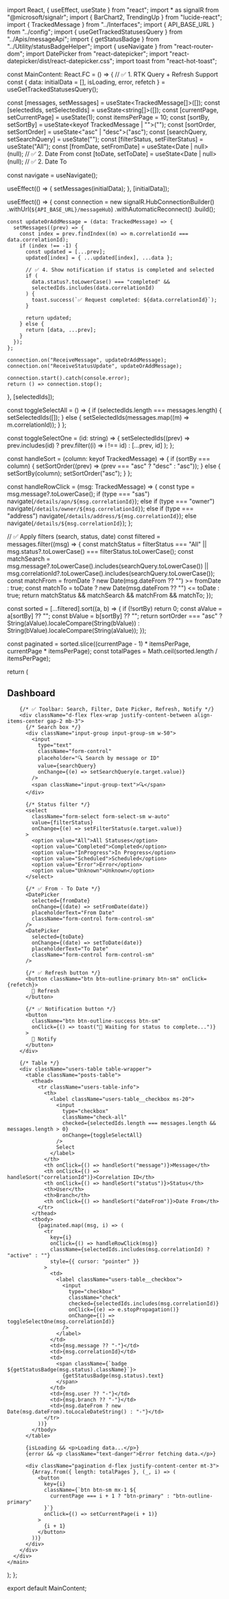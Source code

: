 import React, { useEffect, useState } from "react";
import * as signalR from "@microsoft/signalr";
import { BarChart2, TrendingUp } from "lucide-react";
import { TrackedMessage } from "../Interfaces";
import { API_BASE_URL } from "../config";
import { useGetTrackedStatusesQuery } from "../Apis/messageApi";
import { getStatusBadge } from "../Utility/statusBadgeHelper";
import { useNavigate } from "react-router-dom";
import DatePicker from "react-datepicker";
import "react-datepicker/dist/react-datepicker.css";
import toast from "react-hot-toast";

const MainContent: React.FC = () => {
  // ✅ 1. RTK Query + Refresh Support
  const { data: initialData = [], isLoading, error, refetch } = useGetTrackedStatusesQuery();

  const [messages, setMessages] = useState<TrackedMessage[]>([]);
  const [selectedIds, setSelectedIds] = useState<string[]>([]);
  const [currentPage, setCurrentPage] = useState(1);
  const itemsPerPage = 10;
  const [sortBy, setSortBy] = useState<keyof TrackedMessage | "">("");
  const [sortOrder, setSortOrder] = useState<"asc" | "desc">("asc");
  const [searchQuery, setSearchQuery] = useState("");
  const [filterStatus, setFilterStatus] = useState<string>("All");
  const [fromDate, setFromDate] = useState<Date | null>(null);   // ✅ 2. Date From
  const [toDate, setToDate] = useState<Date | null>(null);       // ✅ 2. Date To

  const navigate = useNavigate();

  useEffect(() => {
    setMessages(initialData);
  }, [initialData]);

  useEffect(() => {
    const connection = new signalR.HubConnectionBuilder()
      .withUrl(`${API_BASE_URL}/messageHub`)
      .withAutomaticReconnect()
      .build();

    const updateOrAddMessage = (data: TrackedMessage) => {
      setMessages((prev) => {
        const index = prev.findIndex((m) => m.correlationId === data.correlationId);
        if (index !== -1) {
          const updated = [...prev];
          updated[index] = { ...updated[index], ...data };

          // ✅ 4. Show notification if status is completed and selected
          if (
            data.status?.toLowerCase() === "completed" &&
            selectedIds.includes(data.correlationId)
          ) {
            toast.success(`✅ Request completed: ${data.correlationId}`);
          }

          return updated;
        } else {
          return [data, ...prev];
        }
      });
    };

    connection.on("ReceiveMessage", updateOrAddMessage);
    connection.on("ReceiveStatusUpdate", updateOrAddMessage);

    connection.start().catch(console.error);
    return () => connection.stop();
  }, [selectedIds]);

  const toggleSelectAll = () => {
    if (selectedIds.length === messages.length) {
      setSelectedIds([]);
    } else {
      setSelectedIds(messages.map((m) => m.correlationId));
    }
  };

  const toggleSelectOne = (id: string) => {
    setSelectedIds((prev) =>
      prev.includes(id) ? prev.filter((i) => i !== id) : [...prev, id]
    );
  };

  const handleSort = (column: keyof TrackedMessage) => {
    if (sortBy === column) {
      setSortOrder((prev) => (prev === "asc" ? "desc" : "asc"));
    } else {
      setSortBy(column);
      setSortOrder("asc");
    }
  };

  const handleRowClick = (msg: TrackedMessage) => {
    const type = msg.message?.toLowerCase();
    if (type === "sas") navigate(`/details/apn/${msg.correlationId}`);
    else if (type === "owner") navigate(`/details/owner/${msg.correlationId}`);
    else if (type === "address") navigate(`/details/address/${msg.correlationId}`);
    else navigate(`/details/${msg.correlationId}`);
  };

  // ✅ Apply filters (search, status, date)
  const filtered = messages.filter((msg) => {
    const matchStatus =
      filterStatus === "All" || msg.status?.toLowerCase() === filterStatus.toLowerCase();
    const matchSearch =
      msg.message?.toLowerCase().includes(searchQuery.toLowerCase()) ||
      msg.correlationId?.toLowerCase().includes(searchQuery.toLowerCase());
    const matchFrom = fromDate ? new Date(msg.dateFrom ?? "") >= fromDate : true;
    const matchTo = toDate ? new Date(msg.dateFrom ?? "") <= toDate : true;
    return matchStatus && matchSearch && matchFrom && matchTo;
  });

  const sorted = [...filtered].sort((a, b) => {
    if (!sortBy) return 0;
    const aValue = a[sortBy] ?? "";
    const bValue = b[sortBy] ?? "";
    return sortOrder === "asc"
      ? String(aValue).localeCompare(String(bValue))
      : String(bValue).localeCompare(String(aValue));
  });

  const paginated = sorted.slice((currentPage - 1) * itemsPerPage, currentPage * itemsPerPage);
  const totalPages = Math.ceil(sorted.length / itemsPerPage);

  return (
    <main className="main users chart-page" id="skip-target">
      <div className="container">
        <h2 className="main-title">Dashboard</h2>

        {/* ✅ Toolbar: Search, Filter, Date Picker, Refresh, Notify */}
        <div className="d-flex flex-wrap justify-content-between align-items-center gap-2 mb-3">
          {/* Search box */}
          <div className="input-group input-group-sm w-50">
            <input
              type="text"
              className="form-control"
              placeholder="🔍 Search by message or ID"
              value={searchQuery}
              onChange={(e) => setSearchQuery(e.target.value)}
            />
            <span className="input-group-text">🔍</span>
          </div>

          {/* Status filter */}
          <select
            className="form-select form-select-sm w-auto"
            value={filterStatus}
            onChange={(e) => setFilterStatus(e.target.value)}
          >
            <option value="All">All Statuses</option>
            <option value="Completed">Completed</option>
            <option value="InProgress">In Progress</option>
            <option value="Scheduled">Scheduled</option>
            <option value="Error">Error</option>
            <option value="Unknown">Unknown</option>
          </select>

          {/* ✅ From - To Date */}
          <DatePicker
            selected={fromDate}
            onChange={(date) => setFromDate(date)}
            placeholderText="From Date"
            className="form-control form-control-sm"
          />
          <DatePicker
            selected={toDate}
            onChange={(date) => setToDate(date)}
            placeholderText="To Date"
            className="form-control form-control-sm"
          />

          {/* ✅ Refresh button */}
          <button className="btn btn-outline-primary btn-sm" onClick={refetch}>
            🔄 Refresh
          </button>

          {/* ✅ Notification button */}
          <button
            className="btn btn-outline-success btn-sm"
            onClick={() => toast("📢 Waiting for status to complete...")}
          >
            🔔 Notify
          </button>
        </div>

        {/* Table */}
        <div className="users-table table-wrapper">
          <table className="posts-table">
            <thead>
              <tr className="users-table-info">
                <th>
                  <label className="users-table__checkbox ms-20">
                    <input
                      type="checkbox"
                      className="check-all"
                      checked={selectedIds.length === messages.length && messages.length > 0}
                      onChange={toggleSelectAll}
                    />
                    Select
                  </label>
                </th>
                <th onClick={() => handleSort("message")}>Message</th>
                <th onClick={() => handleSort("correlationId")}>Correlation ID</th>
                <th onClick={() => handleSort("status")}>Status</th>
                <th>User</th>
                <th>Branch</th>
                <th onClick={() => handleSort("dateFrom")}>Date From</th>
              </tr>
            </thead>
            <tbody>
              {paginated.map((msg, i) => (
                <tr
                  key={i}
                  onClick={() => handleRowClick(msg)}
                  className={selectedIds.includes(msg.correlationId) ? "active" : ""}
                  style={{ cursor: "pointer" }}
                >
                  <td>
                    <label className="users-table__checkbox">
                      <input
                        type="checkbox"
                        className="check"
                        checked={selectedIds.includes(msg.correlationId)}
                        onClick={(e) => e.stopPropagation()}
                        onChange={() => toggleSelectOne(msg.correlationId)}
                      />
                    </label>
                  </td>
                  <td>{msg.message ?? "-"}</td>
                  <td>{msg.correlationId}</td>
                  <td>
                    <span className={`badge ${getStatusBadge(msg.status).className}`}>
                      {getStatusBadge(msg.status).text}
                    </span>
                  </td>
                  <td>{msg.user ?? "-"}</td>
                  <td>{msg.branch ?? "-"}</td>
                  <td>{msg.dateFrom ? new Date(msg.dateFrom).toLocaleDateString() : "-"}</td>
                </tr>
              ))}
            </tbody>
          </table>

          {isLoading && <p>Loading data...</p>}
          {error && <p className="text-danger">Error fetching data.</p>}

          <div className="pagination d-flex justify-content-center mt-3">
            {Array.from({ length: totalPages }, (_, i) => (
              <button
                key={i}
                className={`btn btn-sm mx-1 ${
                  currentPage === i + 1 ? "btn-primary" : "btn-outline-primary"
                }`}
                onClick={() => setCurrentPage(i + 1)}
              >
                {i + 1}
              </button>
            ))}
          </div>
        </div>
      </div>
    </main>
  );
};

export default MainContent;
